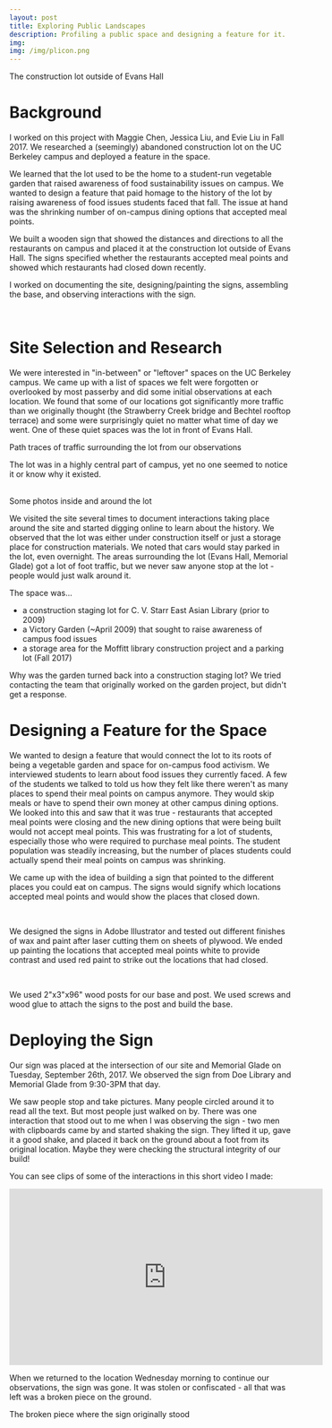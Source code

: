```yaml
---
layout: post
title: Exploring Public Landscapes
description: Profiling a public space and designing a feature for it.
img:
img: /img/plicon.png
---
```


<img class="center" src="{{ site.baseurl }}/img/pl1.png" alt=""/>
<div class="col three caption">
	The construction lot outside of Evans Hall
</div>

# Background
I worked on this project with Maggie Chen, Jessica Liu, and Evie Liu in Fall 2017. We researched a (seemingly) abandoned construction lot on the UC Berkeley campus and deployed a feature in the space.

We learned that the lot used to be the home to a student-run vegetable garden that raised awareness of food sustainability issues on campus. We wanted to design a feature that paid homage to the history of the lot by raising awareness of food issues students faced that fall. The issue at hand was the shrinking number of on-campus dining options that accepted meal points. 

We built a wooden sign that showed the distances and directions to all the restaurants on campus and placed it at the construction lot outside of Evans Hall. The signs specified whether the restaurants accepted meal points and showed which restaurants had closed down recently. 

I worked on documenting the site, designing/painting the signs, assembling the base, and observing interactions with the sign. 


<div class="img_row">
	<img class="col nine" src="{{ site.baseurl }}/img/pl3.jpg" alt=""/>
	<img class="col ten" src="{{ site.baseurl }}/img/pl2.jpg" alt=""/>
</div>

# Site Selection and Research
We were interested in "in-between" or "leftover" spaces on the UC Berkeley campus. We came up with a list of spaces we felt were forgotten or overlooked by most passerby and did some initial observations at each location. We found that some of our locations got significantly more traffic than we originally thought (the Strawberry Creek bridge and Bechtel rooftop terrace) and some were surprisingly quiet no matter what time of day we went. One of these quiet spaces was the lot in front of Evans Hall.

<img class="center" src="{{ site.baseurl }}/img/pl14.png" alt=""/>
<div class="col three caption">
	Path traces of traffic surrounding the lot from our observations
</div>

The lot was in a highly central part of campus, yet no one seemed to notice it or know why it existed. 

<div class="img_row">
	<img class="col one" src="{{ site.baseurl }}/img/pl4.jpg" alt=""/>
	<img class="col one" src="{{ site.baseurl }}/img/pl5.jpg" alt=""/>
	<img class="col one" src="{{ site.baseurl }}/img/pl6.jpg" alt=""/>
</div>
<div class="col three caption">
	Some photos inside and around the lot
</div>

We visited the site several times to document interactions taking place around the site and started digging online to learn about the history. We observed that the lot was either under construction itself or just a storage place for construction materials. We noted that cars would stay parked in the lot, even overnight. The areas surrounding the lot (Evans Hall, Memorial Glade) got a lot of foot traffic, but we never saw anyone stop at the lot - people would just walk around it. 

The space was...

* a construction staging lot for C. V. Starr East Asian Library (prior to 2009)
* a Victory Garden (~April 2009) that sought to raise awareness of campus food issues
* a storage area for the Moffitt library construction project and a parking lot (Fall 2017)

Why was the garden turned back into a construction staging lot? We tried contacting the team that originally worked on the garden project, but didn't get a response.

# Designing a Feature for the Space
We wanted to design a feature that would connect the lot to its roots of being a vegetable garden and space for on-campus food activism. We interviewed students to learn about food issues they currently faced. A few of the students we talked to told us how they felt like there weren't as many places to spend their meal points on campus anymore. They would skip meals or have to spend their own money at other campus dining options. We looked into this and saw that it was true - restaurants that accepted meal points were closing and the new dining options that were being built would not accept meal points. This was frustrating for a lot of students, especially those who were required to purchase meal points. The student population was steadily increasing, but the number of places students could actually spend their meal points on campus was shrinking.

We came up with the idea of building a sign that pointed to the different places you could eat on campus. The signs would signify which locations accepted meal points and would show the places that closed down.

<div class="img_row">
	<img class="col one" src="{{ site.baseurl }}/img/pl7.jpg" alt=""/>
	<img class="col one" src="{{ site.baseurl }}/img/pl8.jpg" alt=""/>
	<img class="col one" src="{{ site.baseurl }}/img/pl9.jpg" alt=""/>
</div>

We designed the signs in Adobe Illustrator and tested out different finishes of wax and paint after laser cutting them on sheets of plywood. We ended up painting the locations that accepted meal points white to provide contrast and used red paint to strike out the locations that had closed.

<div class="img_row">
	<img class="col one" src="{{ site.baseurl }}/img/pl10.jpg" alt=""/>
	<img class="col one" src="{{ site.baseurl }}/img/pl11.jpg" alt=""/>
	<img class="col one" src="{{ site.baseurl }}/img/pl12.jpg" alt=""/>
</div>

We used 2"x3"x96" wood posts for our base and post. We used screws and wood glue to attach the signs to the post and build the base.

# Deploying the Sign
Our sign was placed at the intersection of our site and Memorial Glade on Tuesday, September 26th, 2017. We  observed the sign from Doe Library and Memorial Glade from 9:30-3PM that day. 

We saw people stop and take pictures. Many people circled around it to read all the text. But most people just walked on by. There was one interaction that stood out to me when I was observing the sign - two men with clipboards came by and started shaking the sign. They lifted it up, gave it a good shake, and placed it back on the ground about a foot from its original location. Maybe they were checking the structural integrity of our build!

You can see clips of some of the interactions in this short video I made:
<div class="videoWrapper">
<iframe width="560" height="315" src="https://www.youtube.com/embed/p0yi3Kepb-4" frameborder="0" allow="accelerometer; autoplay; encrypted-media; gyroscope; picture-in-picture" allowfullscreen></iframe>
</div>

When we returned to the location Wednesday morning to continue our observations, the sign was gone. It was stolen or confiscated - all that was left was a broken piece on the ground. 

<img class="center" src="{{ site.baseurl }}/img/pl13.png" alt=""/>
<div class="col three caption">
	The broken piece where the sign originally stood
</div>

